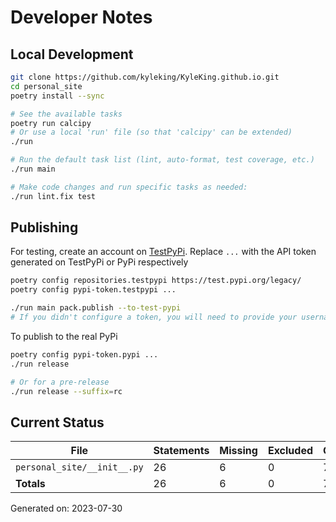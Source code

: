 # Developer Notes

## Local Development

```sh
git clone https://github.com/kyleking/KyleKing.github.io.git
cd personal_site
poetry install --sync

# See the available tasks
poetry run calcipy
# Or use a local 'run' file (so that 'calcipy' can be extended)
./run

# Run the default task list (lint, auto-format, test coverage, etc.)
./run main

# Make code changes and run specific tasks as needed:
./run lint.fix test
```

## Publishing

For testing, create an account on [TestPyPi](https://test.pypi.org/legacy/). Replace `...` with the API token generated on TestPyPi or PyPi respectively

```sh
poetry config repositories.testpypi https://test.pypi.org/legacy/
poetry config pypi-token.testpypi ...

./run main pack.publish --to-test-pypi
# If you didn't configure a token, you will need to provide your username and password to publish
```

To publish to the real PyPi

```sh
poetry config pypi-token.pypi ...
./run release

# Or for a pre-release
./run release --suffix=rc
```

## Current Status

<!-- {cts} COVERAGE -->
| File                        |   Statements |   Missing |   Excluded | Coverage   |
|-----------------------------|--------------|-----------|------------|------------|
| `personal_site/__init__.py` |           26 |         6 |          0 | 71.9%      |
| **Totals**                  |           26 |         6 |          0 | 71.9%      |

Generated on: 2023-07-30
<!-- {cte} -->
